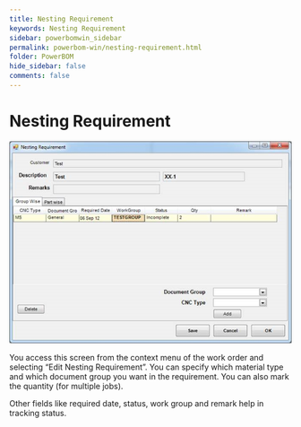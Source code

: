 ```yaml
---
title: Nesting Requirement
keywords: Nesting Requirement
sidebar: powerbomwin_sidebar
permalink: powerbom-win/nesting-requirement.html
folder: PowerBOM
hide_sidebar: false
comments: false
---
```


# Nesting Requirement

![](/images/nesting-requirement.png)

You access this screen from the context menu of the work order and selecting “Edit Nesting Requirement”. You can specify which material type and which document group you want in the requirement. You can also mark the quantity (for multiple jobs).



Other fields like required date, status, work group and remark help in tracking status.
